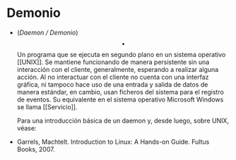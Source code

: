 # Demonio
- (_Daemon / Demonio_) $$\bullet$$ Un programa que se ejecuta en segundo plano en un sistema operativo [[UNIX]]. Se mantiene funcionando de manera persistente sin una interacción con el cliente, generalmente, esperando a realizar alguna acción. Al no interactuar con el cliente no cuenta con una interfaz gráfica, ni tampoco hace uso de una entrada y salida de datos de manera estándar, en cambio, usan ficheros del sistema para el registro de eventos. Su equivalente en el sistema operativo Microsoft Windows se llama [[Servicio]].
  
  Para una introducción básica de un daemon y, desde luego, sobre UNIX, véase:
- Garrels, Machtelt. Introduction to Linux: A Hands-on Guide. Fultus Books, 2007.